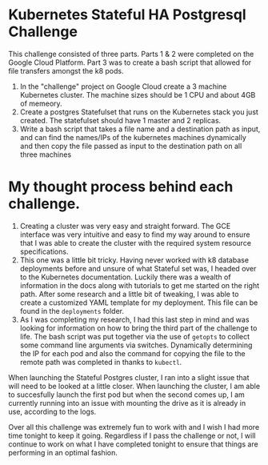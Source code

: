 # Kubernetes Stateful HA Postgresql Challenge

This challenge consisted of three parts. Parts 1 & 2 were completed on the Google Cloud Platform. Part 3 was to create a bash script that allowed for file transfers amongst the k8 pods.

  1. In the "challenge" project on Google Cloud create a 3 machine Kubernetes cluster. The machine sizes should be 1 CPU and about 4GB of memeory.
  2. Create a postgres Statefulset that runs on the Kubernetes stack you just created. The statefulset should have 1 master and 2 replicas.
  3. Write a bash script that takes a file name and a destination path as input, and can find the names/IPs of the kubernetes machines dynamically and then copy the file passed as input to the destination path on all three machines

# My thought process behind each challenge.

  1. Creating a cluster was very easy and straight forward. The GCE interface was very intuitive and easy to find my way around to ensure that I was able to create the cluster with the required system resource specifications.
  2. This one was a little bit tricky. Having never worked with k8 database deployments before and unsure of what Stateful set was, I headed over to the Kubernetes documentation. Luckily there was a wealth of information in the docs along with tutorials to get me started on the right path. After some research and a little bit of tweaking, I was able to create a customized YAML template for my deployment. This file can be found in the `deployments` folder.
  3. As I was completing my research, I had this last step in mind and was looking for information on how to bring the third part of the challenge to life. The bash script was put together via the use of `getopts` to collect some command line arguments via switches. Dynamically determining the IP for each pod and also the command for copying the file to the remote path was completed in thanks to `kubectl`.

When launching the Stateful Postgres cluster, I ran into a slight issue that will need to be looked at a little closer. When launching the cluster, I am able to succesfully launch the first pod but when the second comes up, I am currently running into an issue with mounting the drive as it is already in use, according to the logs. 

Over all this challenge was extremely fun to work with and I wish I had more time tonight to keep it going. Regardless if I pass the challenge or not, I will continue to work on what I have completed tonight to ensure that things are performing in an optimal fashion.
